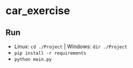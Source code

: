 # car_exercise

## Run
- Linux: ```cd ./Project``` | Windows: ```dir ./Project```
- ```pip install -r requirements```
- ```python main.py```
